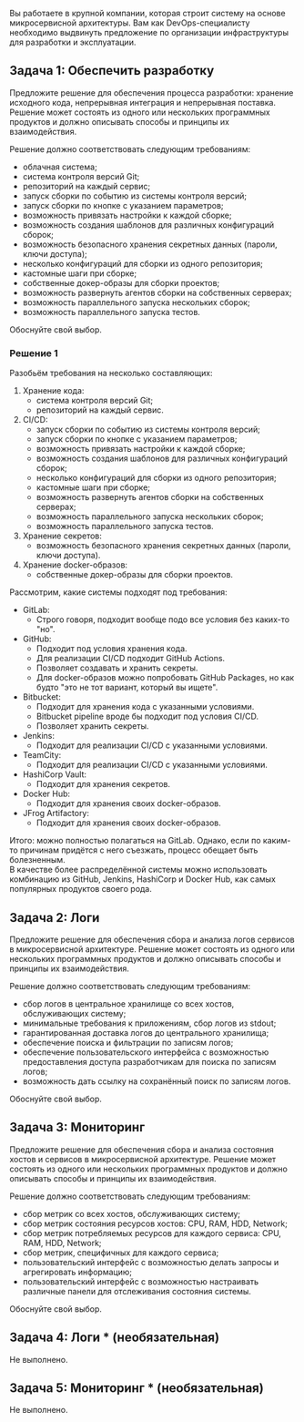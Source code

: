 Вы работаете в крупной компании, которая строит систему на основе микросервисной архитектуры.
Вам как DevOps-специалисту необходимо выдвинуть предложение по организации инфраструктуры для разработки и эксплуатации.


## Задача 1: Обеспечить разработку

Предложите решение для обеспечения процесса разработки: хранение исходного кода, непрерывная интеграция и непрерывная поставка. 
Решение может состоять из одного или нескольких программных продуктов и должно описывать способы и принципы их взаимодействия.

Решение должно соответствовать следующим требованиям:
- облачная система;
- система контроля версий Git;
- репозиторий на каждый сервис;
- запуск сборки по событию из системы контроля версий;
- запуск сборки по кнопке с указанием параметров;
- возможность привязать настройки к каждой сборке;
- возможность создания шаблонов для различных конфигураций сборок;
- возможность безопасного хранения секретных данных (пароли, ключи доступа);
- несколько конфигураций для сборки из одного репозитория;
- кастомные шаги при сборке;
- собственные докер-образы для сборки проектов;
- возможность развернуть агентов сборки на собственных серверах;
- возможность параллельного запуска нескольких сборок;
- возможность параллельного запуска тестов.

Обоснуйте свой выбор.

### Решение 1

Разобьём требования на несколько составляющих:
1. Хранение кода:
    - система контроля версий Git;
    - репозиторий на каждый сервис.
2. CI/CD:
    - запуск сборки по событию из системы контроля версий;
    - запуск сборки по кнопке с указанием параметров;
    - возможность привязать настройки к каждой сборке;
    - возможность создания шаблонов для различных конфигураций сборок; 
    - несколько конфигураций для сборки из одного репозитория;
    - кастомные шаги при сборке;
    - возможность развернуть агентов сборки на собственных серверах;
    - возможность параллельного запуска нескольких сборок;
    - возможность параллельного запуска тестов.
3. Хранение секретов:
    - возможность безопасного хранения секретных данных (пароли, ключи доступа).
4. Хранение docker-образов:
    - собственные докер-образы для сборки проектов.

Рассмотрим, какие системы подходят под требования:
* GitLab: 
    * Строго говоря, подходит вообще подо все условия без каких-то "но".
* GitHub: 
    * Подходит под условия хранения кода.
    * Для реализации CI/CD подходит GitHub Actions.
    * Позволяет создавать и хранить секреты.
    * Для docker-образов можно попробовать GitHub Packages, но как будто "это не тот вариант, который вы ищете". 
* Bitbucket:
    * Подходит для хранения кода с указанными условиями.
    * Bitbucket pipeline вроде бы подходит под условия CI/CD.
    * Позволяет хранить секреты.
* Jenkins:
    * Подходит для реализации CI/CD с указанными условиями.
* TeamCity:
    * Подходит для реализации CI/CD с указанными условиями.
* HashiCorp Vault:
    * Подходит для хранения секретов.
* Docker Hub:
    * Подходит для хранения своих docker-образов.
* JFrog Artifactory:
    * Подходит для хранения своих docker-образов.

Итого: можно полностью полагаться на GitLab. Однако, если по каким-то причинам придётся с него съезжать, процесс обещает быть болезненным.<br/> В качестве более распределённой системы можно использовать комбинацию из GitHub, Jenkins, HashiCorp и Docker Hub, как самых популярных продуктов своего рода. 

## Задача 2: Логи

Предложите решение для обеспечения сбора и анализа логов сервисов в микросервисной архитектуре.
Решение может состоять из одного или нескольких программных продуктов и должно описывать способы и принципы их взаимодействия.

Решение должно соответствовать следующим требованиям:
- сбор логов в центральное хранилище со всех хостов, обслуживающих систему;
- минимальные требования к приложениям, сбор логов из stdout;
- гарантированная доставка логов до центрального хранилища;
- обеспечение поиска и фильтрации по записям логов;
- обеспечение пользовательского интерфейса с возможностью предоставления доступа разработчикам для поиска по записям логов;
- возможность дать ссылку на сохранённый поиск по записям логов.

Обоснуйте свой выбор.

## Задача 3: Мониторинг

Предложите решение для обеспечения сбора и анализа состояния хостов и сервисов в микросервисной архитектуре.
Решение может состоять из одного или нескольких программных продуктов и должно описывать способы и принципы их взаимодействия.

Решение должно соответствовать следующим требованиям:
- сбор метрик со всех хостов, обслуживающих систему;
- сбор метрик состояния ресурсов хостов: CPU, RAM, HDD, Network;
- сбор метрик потребляемых ресурсов для каждого сервиса: CPU, RAM, HDD, Network;
- сбор метрик, специфичных для каждого сервиса;
- пользовательский интерфейс с возможностью делать запросы и агрегировать информацию;
- пользовательский интерфейс с возможностью настраивать различные панели для отслеживания состояния системы.

Обоснуйте свой выбор.

## Задача 4: Логи * (необязательная)

Не выполнено.


## Задача 5: Мониторинг * (необязательная)

Не выполнено.